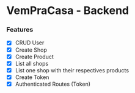 # VemPraCasa - Backend

### Features

- [x] CRUD User
- [x] Create Shop
- [x] Create Product
- [x] List all shops
- [x] List one shop with their respectives products
- [x] Create Token
- [x] Authenticated Routes (Token)
